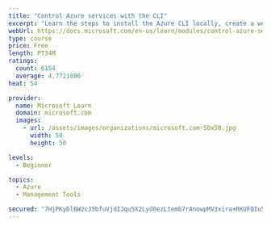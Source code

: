 ```yaml
---
title: "Control Azure services with the CLI"
excerpt: "Learn the steps to install the Azure CLI locally, create a website, and manage Azure resources using the CLI."
webUrl: https://docs.microsoft.com/en-us/learn/modules/control-azure-services-with-cli/
type: course
price: Free
length: PT34M
ratings:
  count: 6154
  average: 4.7721806
heat: 54

provider:
  name: Microsoft Learn
  domain: microsoft.com
  images:
    - url: /assets/images/organizations/microsoft.com-50x50.jpg
      width: 50
      height: 50

levels:
  - Beginner

topics:
  - Azure
  - Management Tools

secured: "7HjPKyDl6W2cJ5bfuVjdIJqu5X2Lyd0ezLtemb7rAnowpMV3xira+RKUFQIu5cDuQYND/oMDy4AjZ4eRlDLDh3iqVuaxcnCGWRC9NeFwI8wozJPaZKVKYiHU6QMoXInTymli9hzMiW84JC89fUo5tEqpgpKIrDV6QLLj+VTU4q+kq+SSskSI6qYBJcAevLYngdtr39zZiwg1MCHMXO6GTt0ZaVjZvkSiRrefnShlwYlFUx7xMhcOHCHb6xo1CkBV3i/g3pwNKsyFJ75YSBonUSJoSjs/nXp8mEaP9oYqqZG96XWymhAQRCgDrMQ0CPsDlEAZgI/utAWdxW0vKR1AGjT/sBKfu0g2pY8VNyIEWjDPNEYUbwUAiu8cuGV4FiGtbAlsznp+YUi/2hEO531XbiROWoa5ywKJSxAIMwPFjBY=;Qmo1rQi9cndh/V50Ydo0+g=="
---
```


